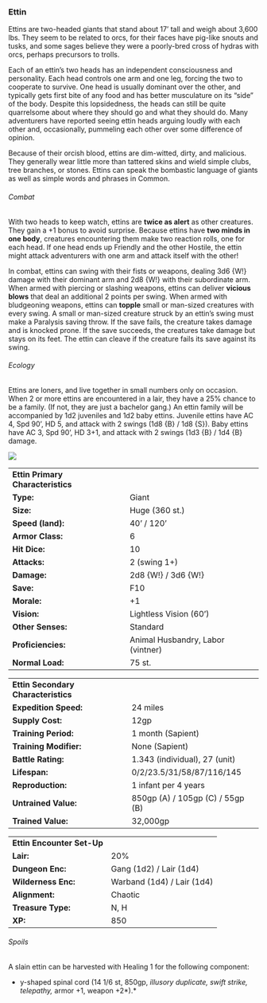 ### Ettin

Ettins are two-headed giants that stand about 17’ tall and weigh about 3,600 lbs. They seem to be related to orcs, for their faces have pig-like snouts and tusks, and some sages believe they were a poorly-bred cross of hydras with orcs, perhaps precursors to trolls.

Each of an ettin’s two heads has an independent consciousness and personality. Each head controls one arm and one leg, forcing the two to cooperate to survive. One head is usually dominant over the other, and typically gets first bite of any food and has better musculature on its “side” of the body. Despite this lopsidedness, the heads can still be quite quarrelsome about where they should go and what they should do. Many adventurers have reported seeing ettin heads arguing loudly with each other and, occasionally, pummeling each other over some difference of opinion.

Because of their orcish blood, ettins are dim-witted, dirty, and malicious. They generally wear little more than tattered skins and wield simple clubs, tree branches, or stones. Ettins can speak the bombastic language of giants as well as simple words and phrases in Common.

###### Combat

With two heads to keep watch, ettins are **twice as alert** as other creatures. They gain a +1 bonus to avoid surprise. Because ettins have **two minds in one body**, creatures encountering them make two reaction rolls, one for each head. If one head ends up Friendly and the other Hostile, the ettin might attack adventurers with one arm and attack itself with the other!

In combat, ettins can swing with their fists or weapons, dealing 3d6 {W!} damage with their dominant arm and 2d8 {W!} with their subordinate arm. When armed with piercing or slashing weapons, ettins can deliver **vicious blows** that deal an additional 2 points per swing. When armed with bludgeoning weapons, ettins can **topple** small or man-sized creatures with every swing. A small or man-sized creature struck by an ettin’s swing must make a Paralysis saving throw. If the save fails, the creature takes damage and is knocked prone. If the save succeeds, the creatures take damage but stays on its feet. The ettin can cleave if the creature fails its save against its swing.

###### Ecology

Ettins are loners, and live together in small numbers only on occasion. When 2 or more ettins are encountered in a lair, they have a 25% chance to be a family. (If not, they are just a bachelor gang.) An ettin family will be accompanied by 1d2 juveniles and 1d2 baby ettins. Juvenile ettins have AC 4, Spd 90’, HD 5, and attack with 2 swings (1d8 {B} / 1d8 {S}). Baby ettins have AC 3, Spd 90’, HD 3+1, and attack with 2 swings (1d3 {B} / 1d4 {B} damage.

![](data:image/png;base64...)

|  |  |
| --- | --- |
| **Ettin Primary Characteristics** | |
| **Type:** | Giant |
| **Size:** | Huge (360 st.) |
| **Speed (land):** | 40’ / 120’ |
| **Armor Class:** | 6 |
| **Hit Dice:** | 10 |
| **Attacks:** | 2 (swing 1+) |
| **Damage:** | 2d8 {W!} / 3d6 {W!} |
| **Save:** | F10 |
| **Morale:** | +1 |
| **Vision:** | Lightless Vision (60’) |
| **Other Senses:** | Standard |
| **Proficiencies:** | Animal Husbandry, Labor (vintner) |
| **Normal Load:** | 75 st. |

|  |  |
| --- | --- |
| **Ettin Secondary Characteristics** | |
| **Expedition Speed:** | 24 miles |
| **Supply Cost:** | 12gp |
| **Training Period:** | 1 month (Sapient) |
| **Training Modifier:** | None (Sapient) |
| **Battle Rating:** | 1.343 (individual), 27 (unit) |
| **Lifespan:** | 0/2/23.5/31/58/87/116/145 |
| **Reproduction:** | 1 infant per 4 years |
| **Untrained Value:** | 850gp (A) / 105gp (C) / 55gp (B) |
| **Trained Value:** | 32,000gp |

|  |  |
| --- | --- |
| **Ettin Encounter Set-Up** | |
| **Lair:** | 20% |
| **Dungeon Enc:** | Gang (1d2) / Lair (1d4) |
| **Wilderness Enc:** | Warband (1d4) / Lair (1d4) |
| **Alignment:** | Chaotic |
| **Treasure Type:** | N, H |
| **XP:** | 850 |

###### Spoils

A slain ettin can be harvested with Healing 1 for the following component:

* y-shaped spinal cord (14 1/6 st, 850gp, *illusory duplicate, swift strike, telepathy,* armor +1, weapon +2*).*
